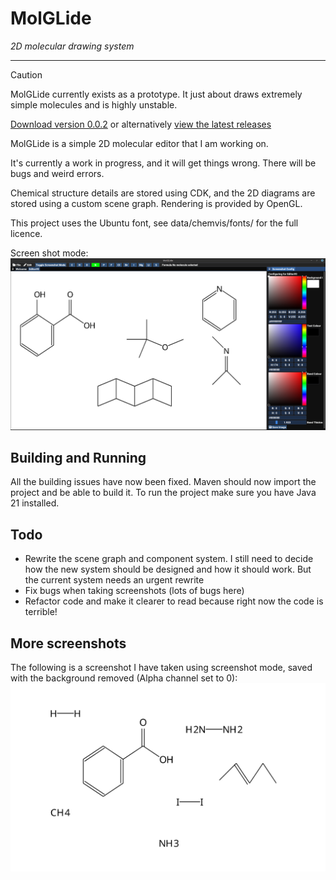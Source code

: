 # MolGLide
_2D molecular drawing system_
___

> [!CAUTION]
> MolGLide currently exists as a prototype. It just about draws extremely simple molecules and is highly unstable.

[Download version 0.0.2](https://github.com/JCox06/MolGLide/releases/download/v0.0.2/MolGLide-0.0.2-UNIVERAL.zip) or alternatively [view the latest releases](https://github.com/JCox06/MolGLide/releases) 

MolGLide is a simple 2D molecular editor that I am working on.

It's currently a work in progress, and it will get things wrong. There will be bugs and weird errors.


Chemical structure details are stored using CDK, and the 2D diagrams are stored using a custom scene graph. Rendering is provided by OpenGL.

This project uses the Ubuntu font, see data/chemvis/fonts/ for the full licence.

Screen shot mode:
![Screenshot](screenshots/v0.0.3/Screenshot-Config.png)

## Building and Running
All the building issues have now been fixed. Maven should now import the project and be able to build it. To run the project make sure you have Java 21 installed.

## Todo
- Rewrite the scene graph and component system. I still need to decide how the new system should be designed and how it should work. But the current system needs an urgent rewrite
- Fix bugs when taking screenshots (lots of bugs here)
- Refactor code and make it clearer to read because right now the code is terrible!

## More screenshots
The following is a screenshot I have taken using screenshot mode, saved with the background removed (Alpha channel set to 0):
![Screenshot](screenshots/v0.0.3/Screenshot.png)